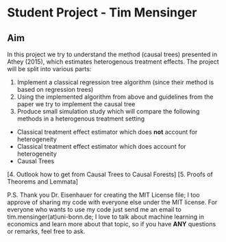 # Student Project - Tim Mensinger 

## Aim

In this project we try to understand the method (causal trees) presented in Athey (2015), which estimates heterogenous treatment effects. The project will be split into various parts:

1. Implement a classical regression tree algorithm (since their method is based on regression trees)
2. Using the implemented algorithm from above and guidelines from the paper we try to implement the causal tree
3. Produce small simulation study which will compare the following methods in a heterogenous treatment setting
* Classical treatment effect estimator which does **not** account for heterogeneity 
* Classical treatment effect estimator which does account for heterogeneity
* Causal Trees

[4. Outlook how to get from Causal Trees to Causal Forests] 
[5. Proofs of Theorems and Lemmata] 


P.S. Thank you Dr. Eisenhauer for creating the MIT License file; I too approve of sharing my code with everyone else under the MIT license. For everyone who wants to use my code just send me an email to tim.mensinger(at)uni-bonn.de; I love to talk about machine learning in economics and learn more about that topic, so if you have **ANY** questions or remarks, feel free to ask.


